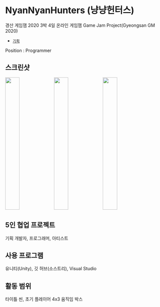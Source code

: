 # NyanNyanHunters (냥냥헌터스)
경산 게임잼 2020 3박 4일 온라인 게임잼
Game Jam Project(Gyeongsan GM 2020)

- [`기획`](https://www.notion.so/39b60a639c9048cc9d7099897a6b7d17)

Position : Programmer

## 스크린샷
<img src="https://user-images.githubusercontent.com/32855863/93016051-44505a80-f5f9-11ea-9ca6-ef29eaabad54.PNG" width="30%" height= "420"></img>
<img src="https://user-images.githubusercontent.com/32855863/93016052-461a1e00-f5f9-11ea-9117-c61c1aa51bbe.png" width="30%" height= "420"></img>
<img src="https://user-images.githubusercontent.com/32855863/93016053-46b2b480-f5f9-11ea-839a-fe41764e6461.png" width="30%" height= "420"></img>

## 5인 협업 프로젝트
기획 개발자, 프로그래머, 아티스트   

## 사용 프로그램
유니티(Unity), 깃 허브(소스트리), Visual Studio

## 활동 범위  
타이틀 씬, 초기 플레이어 4x3 움직임 박스
